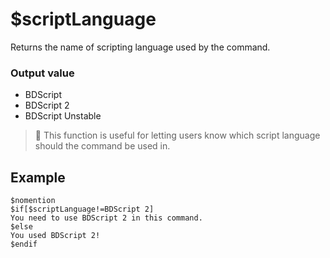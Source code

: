 # $scriptLanguage
Returns the name of scripting language used by the command.

### Output value
- BDScript
- BDScript 2
- BDScript Unstable

> 📝 This function is useful for letting users know which script language should the command be used in.

## Example
```
$nomention
$if[$scriptLanguage!=BDScript 2]
You need to use BDScript 2 in this command.
$else
You used BDScript 2!
$endif
```
